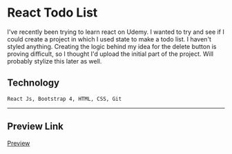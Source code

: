 # React Todo List

I've recently been trying to learn react on Udemy. I wanted to try and see if I could create a project in which I used state to make a todo list. I haven't styled anything. Creating the logic behind my idea for the delete button is proving difficult, so I thought I'd upload the initial part of the project. Will probably stylize this later as well. 

## Technology
    React Js, Bootstrap 4, HTML, CSS, Git

___

## Preview Link

[Preview](https://i.imgur.com/mBcI6DE.mp4)